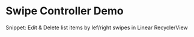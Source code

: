 # Swipe Controller Demo
Snippet: Edit &amp; Delete list items by lef/right swipes in Linear RecyclerView
